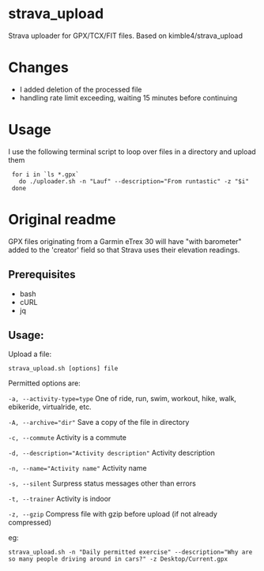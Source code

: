 # strava_upload
Strava uploader for GPX/TCX/FIT files.
Based on kimble4/strava_upload

# Changes
- I added deletion of the processed file
- handling rate limit exceeding, waiting 15 minutes before continuing

# Usage
I use the following terminal script to loop over files in a directory and upload them
```
 for i in `ls *.gpx`
   do ./uploader.sh -n "Lauf" --description="From runtastic" -z "$i"
 done
 ```

# Original readme

GPX files originating from a Garmin eTrex 30 will have "with barometer" added to the 'creator' field so that Strava uses their elevation readings.

## Prerequisites
* bash
* cURL
* jq


## Usage:
Upload a file:

  `strava_upload.sh [options] file`

Permitted options are:

`-a, --activity-type=type` One of ride, run, swim, workout, hike, walk, ebikeride, virtualride, etc.

`-A, --archive="dir"` Save a copy of the file in directory

`-c, --commute` Activity is a commute

`-d, --description="Activity description"` Activity description

`-n, --name="Activity name"` Activity name

`-s, --silent` Surpress status messages other than errors

`-t, --trainer` Activity is indoor

`-z, --gzip` Compress file with gzip before upload (if not already compressed)

eg:

  `strava_upload.sh -n "Daily permitted exercise" --description="Why are so many people driving around in cars?" -z Desktop/Current.gpx`
